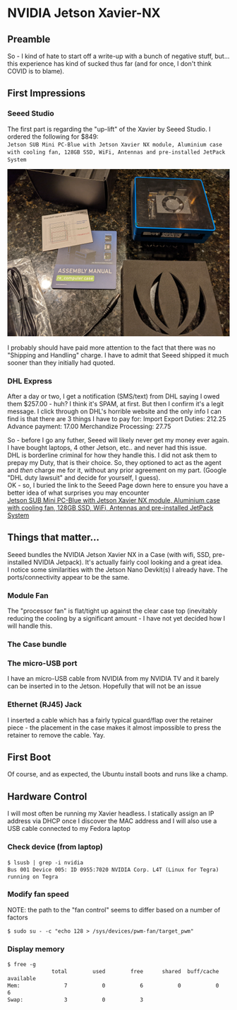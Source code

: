 # NVIDIA Jetson Xavier-NX

## Preamble
So - I kind of hate to start off a write-up with a bunch of negative stuff, but... this experience has kind of sucked thus far (and for once, I don't think COVID is to blame).


## First Impressions
### Seeed Studio
The first part is regarding the "up-lift" of the Xavier by Seeed Studio.  I ordered the following for $849:  
`Jetson SUB Mini PC-Blue with Jetson Xavier NX module, Aluminium case with cooling fan, 128GB SSD, WiFi, Antennas and pre-installed JetPack System`    

![NVIDIA Jetson SUB Mini PC](images/Xavier_unpackaged.jpeg)

I probably should have paid more attention to the fact that there was no "Shipping and Handling" charge.  I have to admit that Seeed shipped it much sooner than they initially had quoted.  

### DHL Express
After a day or two, I get a notification (SMS/text) from DHL saying I owed them $257.00 - huh?  I think it's SPAM, at first.  But then I confirm it's a legit message.  I click through on DHL's horrible website and the only info I can find is that there are 3 things I have to pay for:
Import Export Duties: 212.25
Advance payment:  17.00
Merchandize Processing: 27.75

So - before I go any futher, Seeed will likely never get my money ever again.  I have bought laptops, 4 other Jetson, etc.. and never had this issue.  
DHL is borderline criminal for how they handle this.  I did not ask them to prepay my Duty, that is their choice.  So, they optioned to act as the agent and *then* charge me for it, without any prior agreement on my part. (Google "DHL duty lawsuit" and decide for yourself, I guess).  
OK - so, I buried the link to the Seeed Page down here to ensure you have a better idea of what surprises you may encounter  
[Jetson SUB Mini PC-Blue with Jetson Xavier NX module, Aluminium case with cooling fan, 128GB SSD, WiFi, Antennas and pre-installed JetPack System](https://www.seeedstudio.com/Jetson-SUB-Mini-PC-Blue-p-5212.html)

## Things that matter...
Seeed bundles the NVIDIA Jetson Xavier NX in a Case (with wifi, SSD, pre-installed NVIDIA Jetpack).  It's actually fairly cool looking and a great idea.  
I notice some similarities with the Jetson Nano Devkit(s) I already have.  The ports/connectivity appear to be the same.

### Module Fan
The "processor fan" is flat/tight up against the clear case top (inevitably reducing the cooling by a significant amount - I have not yet decided how I will handle this.
### The Case bundle

### The micro-USB port
I have an micro-USB cable from NVIDIA from my NVIDIA TV and it barely can be inserted in to the Jetson.  Hopefully that will not be an issue

### Ethernet (RJ45) Jack
I inserted a cable which has a fairly typical guard/flap over the retainer piece - the placement in the case makes it almost impossible to press the retainer to remove the cable.  Yay.

## First Boot
Of course, and as expected, the Ubuntu install boots and runs like a champ.  


## Hardware Control
I will most often be running my Xavier headless.  I statically assign an IP address via DHCP once I discover the MAC address and I will also use a USB cable connected to my Fedora laptop

### Check device (from laptop)
```
$ lsusb | grep -i nvidia
Bus 001 Device 005: ID 0955:7020 NVIDIA Corp. L4T (Linux for Tegra) running on Tegra
```

### Modify fan speed
NOTE:  the path to the "fan control" seems to differ based on a number of factors
```
$ sudo su - -c "echo 128 > /sys/devices/pwm-fan/target_pwm"
```

### Display memory
```
$ free -g
              total        used        free      shared  buff/cache   available
Mem:              7           0           6           0           0           6
Swap:             3           0           3
```

